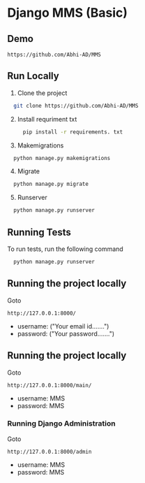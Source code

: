 
# Django MMS (Basic)



## Demo
```base
https://github.com/Abhi-AD/MMS
```


## Run Locally


  1. Clone the project

```bash
  git clone https://github.com/Abhi-AD/MMS
```

  2. Install requriment txt
```bash
     pip install -r requirements. txt
```
  3. Makemigrations

```bash
  python manage.py makemigrations
```
   4. Migrate

```bash
  python manage.py migrate
```
  5. Runserver
```bash
  python manage.py runserver
```

## Running Tests

To run tests, run the following command

```bash
  python manage.py runserver
```

## Running the project locally

Goto 
```base
http://127.0.0.1:8000/
```
- username: ("Your email id.......")
- password: ("Your password.......")



## Running the project locally

Goto 
```base
http://127.0.0.1:8000/main/
```
- username: MMS     
- password: MMS
  





### Running Django Administration

Goto 
```base
http://127.0.0.1:8000/admin
```
- username: MMS     
- password: MMS
  
